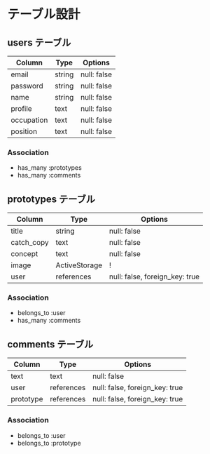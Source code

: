 # テーブル設計

## users テーブル

| Column      | Type           | Options                       |
| ----------- | -------------- | ----------------------------- |
| email       | string         | null: false                   |
| password    | string         | null: false                   |
| name        | string         | null: false                   |
| profile     | text           | null: false                   |
| occupation  | text           | null: false                   |
| position    | text           | null: false                   |

### Association

- has_many :prototypes
- has_many :comments

## prototypes テーブル

| Column      | Type          | Options                        |
| ----------- | ------------- | ------------------------------ |
| title       | string        | null: false                    |
| catch_copy  | text          | null: false                    |
| concept     | text          | null: false                    |
| image       | ActiveStorage | !                              |
| user        | references    | null: false, foreign_key: true |

### Association

- belongs_to :user
- has_many :comments

## comments テーブル

| Column      | Type          | Options                        |
| ----------- | ------------- | ------------------------------ |
| text        | text          | null: false                    |
| user        | references    | null: false, foreign_key: true |
| prototype   | references    | null: false, foreign_key: true |

### Association

- belongs_to :user
- belongs_to :prototype